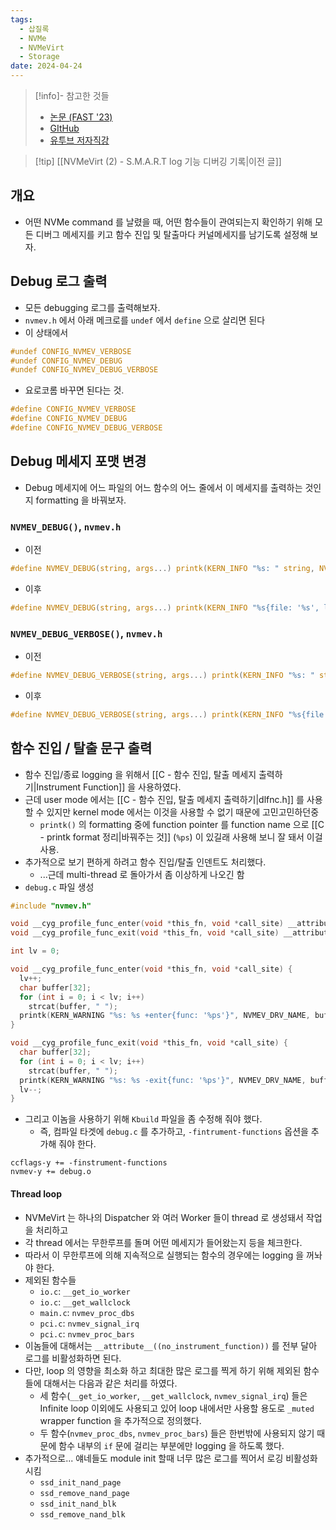 ```yaml
---
tags:
  - 삽질록
  - NVMe
  - NVMeVirt
  - Storage
date: 2024-04-24
---
```

> [!info]- 참고한 것들
> - [논문 (FAST '23)](https://www.usenix.org/conference/fast23/presentation/kim-sang-hoon)
> - [GItHub](https://github.com/snu-csl/nvmevirt)
> - [유투브 저자직강](https://youtu.be/eV7vQyg46zc?si=USiYITI09Sdz01YZ)

> [!tip] [[NVMeVirt (2) - S.M.A.R.T log 기능 디버깅 기록|이전 글]]

## 개요

- 어떤 NVMe command 를 날렸을 때, 어떤 함수들이 관여되는지 확인하기 위해 모든 디버그 메세지를 키고 함수 진입 및 탈출마다 커널메세지를 남기도록 설정해 보자.

## Debug 로그 출력

- 모든 debugging 로그를 출력해보자.
- `nvmev.h` 에서 아래 메크로를 `undef` 에서 `define` 으로 살리면 된다
- 이 상태에서

```c
#undef CONFIG_NVMEV_VERBOSE
#undef CONFIG_NVMEV_DEBUG
#undef CONFIG_NVMEV_DEBUG_VERBOSE
```

- 요로코롬 바꾸면 된다는 것.

```c
#define CONFIG_NVMEV_VERBOSE
#define CONFIG_NVMEV_DEBUG
#define CONFIG_NVMEV_DEBUG_VERBOSE
```

## Debug 메세지 포맷 변경

- Debug 메세지에 어느 파일의 어느 함수의 어느 줄에서 이 메세지를 출력하는 것인지 formatting 을 바꿔보자.

### `NVMEV_DEBUG()`, `nvmev.h`

- 이전

```c
#define NVMEV_DEBUG(string, args...) printk(KERN_INFO "%s: " string, NVMEV_DRV_NAME, ##args)
```

- 이후

```c
#define NVMEV_DEBUG(string, args...) printk(KERN_INFO "%s{file: '%s', line: %d, func: '%s'}: " string, NVMEV_DRV_NAME, __FILE__, __LINE__, __func__, ##args)
```

### `NVMEV_DEBUG_VERBOSE()`, `nvmev.h`

- 이전

```c
#define NVMEV_DEBUG_VERBOSE(string, args...) printk(KERN_INFO "%s: " string, NVMEV_DRV_NAME, ##args)
```

- 이후

```c
#define NVMEV_DEBUG_VERBOSE(string, args...) printk(KERN_INFO "%s{file: '%s', line: %d, func: '%s'}: " string, NVMEV_DRV_NAME, __FILE__, __LINE__, __func__, ##args)
```

## 함수 진입 / 탈출 문구 출력

- 함수 진입/종료 logging 을 위해서 [[C - 함수 진입, 탈출 메세지 출력하기|Instrument Function]] 을 사용하였다.
- 근데 user mode 에서는 [[C - 함수 진입, 탈출 메세지 출력하기|dlfnc.h]] 를 사용할 수 있지만 kernel mode 에서는 이것을 사용할 수 없기 때문에 고민고민하던중
	- `printk()` 의 formatting 중에 function pointer 를 function name 으로 [[C - printk format 정리|바꿔주는 것]] (`%ps`) 이 있길래 사용해 보니 잘 돼서 이걸 사용.
- 추가적으로 보기 편하게 하려고 함수 진입/탈출 인덴트도 처리했다.
	- ...근데 multi-thread 로 돌아가서 좀 이상하게 나오긴 함
- `debug.c` 파일 생성

```c
#include "nvmev.h"

void __cyg_profile_func_enter(void *this_fn, void *call_site) __attribute__((no_instrument_function));
void __cyg_profile_func_exit(void *this_fn, void *call_site) __attribute__((no_instrument_function));

int lv = 0;

void __cyg_profile_func_enter(void *this_fn, void *call_site) {
  lv++;
  char buffer[32];
  for (int i = 0; i < lv; i++)
    strcat(buffer, " ");
  printk(KERN_WARNING "%s: %s +enter{func: '%ps'}", NVMEV_DRV_NAME, buffer, this_fn);
}

void __cyg_profile_func_exit(void *this_fn, void *call_site) {
  char buffer[32];
  for (int i = 0; i < lv; i++)
    strcat(buffer, " ");
  printk(KERN_WARNING "%s: %s -exit{func: '%ps'}", NVMEV_DRV_NAME, buffer, this_fn);
  lv--;
}
```

- 그리고 이놈을 사용하기 위해 `Kbuild` 파일을 좀 수정해 줘야 했다.
	- 즉, 컴파일 타겟에 `debug.c` 를 추가하고, `-fintrument-functions` 옵션을 추가해 줘야 한다.

```
ccflags-y += -finstrument-functions
nvmev-y += debug.o
```

#### Thread loop

- NVMeVirt 는 하나의 Dispatcher 와 여러 Worker 들이 thread 로 생성돼서 작업을 처리하고
- 각 thread 에서는 무한루프를 돌며 어떤 메세지가 들어왔는지 등을 체크한다.
- 따라서 이 무한루프에 의해 지속적으로 실행되는 함수의 경우에는 logging 을 꺼놔야 한다.
- 제외된 함수들
	- `io.c`: `__get_io_worker`
	- `io.c`: `__get_wallclock`
	- `main.c`: `nvmev_proc_dbs`
	- `pci.c`: `nvmev_signal_irq`
	- `pci.c`: `nvmev_proc_bars`
- 이놈들에 대해서는 `__attribute__((no_instrument_function))` 를 전부 달아 로그를 비활성화하면 된다.
- 다만, loop 의 영향을 최소화 하고 최대한 많은 로그를 찍게 하기 위해 제외된 함수들에 대해서는 다음과 같은 처리를 하였다.
	- 세 함수(`__get_io_worker`, `__get_wallclock`, `nvmev_signal_irq`) 들은 Infinite loop 이외에도 사용되고 있어 loop 내에서만 사용할 용도로 `_muted` wrapper function 을 추가적으로 정의했다.
	- 두 함수(`nvmev_proc_dbs`, `nvmev_proc_bars`) 들은 한번밖에 사용되지 않기 때문에 함수 내부의 `if` 문에 걸리는 부분에만 logging 을 하도록 했다.
- 추가적으로... 얘네들도 module init 할때 너무 많은 로그를 찍어서 로깅 비활성화시킴
	- `ssd_init_nand_page`
	- `ssd_remove_nand_page`
	- `ssd_init_nand_blk`
	- `ssd_remove_nand_blk`
